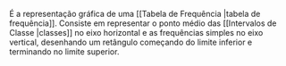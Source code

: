 É a representação gráfica de uma [[Tabela de Frequência |tabela de frequência]]. Consiste em representar o ponto médio das [[Intervalos de Classe |classes]] no eixo horizontal e as frequências simples no eixo vertical, desenhando um retângulo começando do limite inferior e terminando no limite superior.
